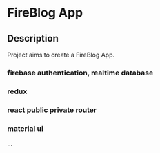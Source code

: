 

# FireBlog App 

## Description

Project aims to create a FireBlog App.

### firebase authentication, realtime database

### redux

### react public private router

### material ui

...
